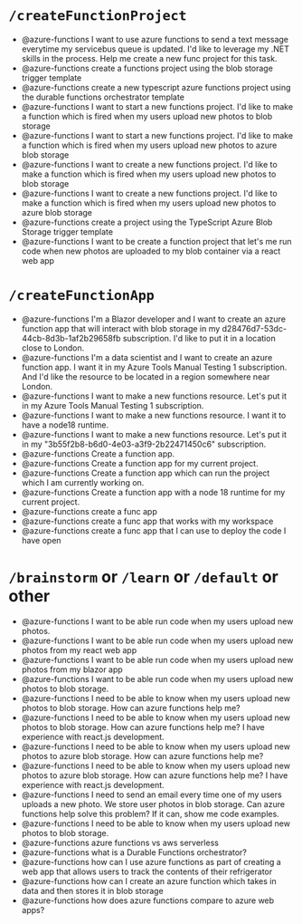# `/createFunctionProject`

- @azure-functions I want to use azure functions to send a text message everytime my servicebus queue is updated. I'd like to leverage my .NET skills in the process. Help me create a new func project for this task.
- @azure-functions create a functions project using the blob storage trigger template
- @azure-functions create a new typescript azure functions project using the durable functions orchestrator template
- @azure-functions I want to start a new functions project. I'd like to make a function which is fired when my users upload new photos to blob storage
- @azure-functions I want to start a new functions project. I'd like to make a function which is fired when my users upload new photos to azure blob storage
- @azure-functions I want to create a new functions project. I'd like to make a function which is fired when my users upload new photos to blob storage
- @azure-functions I want to create a new functions project. I'd like to make a function which is fired when my users upload new photos to azure blob storage
- @azure-functions create a project using the TypeScript Azure Blob Storage trigger template
- @azure-functions I want to be create a function project that let's me run code when new photos are uploaded to my blob container via a react web app

# `/createFunctionApp`

- @azure-functions I'm a Blazor developer and I want to create an azure function app that will interact with blob storage in my d28476d7-53dc-44cb-8d3b-1af2b29658fb subscription. I'd like to put it in a location close to London.
- @azure-functions I'm a data scientist and I want to create an azure function app. I want it in my Azure Tools Manual Testing 1 subscription. And I'd like the resource to be located in a region somewhere near London.
- @azure-functions I want to make a new functions resource. Let's put it in my Azure Tools Manual Testing 1 subscription.
- @azure-functions I want to make a new functions resource. I want it to have a node18 runtime.
- @azure-functions I want to make a new functions resource. Let's put it in my "3b55f2b8-b6d0-4e03-a3f9-2b22471450c6" subscription.
- @azure-functions Create a function app.
- @azure-functions Create a function app for my current project.
- @azure-functions Create a function app which can run the project which I am currently working on.
- @azure-functions Create a function app with a node 18 runtime for my current project.
- @azure-functions create a func app
- @azure-functions create a func app that works with my workspace
- @azure-functions create a func app that I can use to deploy the code I have open

# `/brainstorm` or `/learn` or `/default` or other

- @azure-functions I want to be able run code when my users upload new photos.
- @azure-functions I want to be able run code when my users upload new photos from my react web app
- @azure-functions I want to be able run code when my users upload new photos from my blazor app
- @azure-functions I want to be able run code when my users upload new photos to blob storage.
- @azure-functions I need to be able to know when my users upload new photos to blob storage. How can azure functions help me?
- @azure-functions I need to be able to know when my users upload new photos to blob storage. How can azure functions help me? I have experience with react.js development.
- @azure-functions I need to be able to know when my users upload new photos to azure blob storage. How can azure functions help me?
- @azure-functions I need to be able to know when my users upload new photos to azure blob storage. How can azure functions help me? I have experience with react.js development.
- @azure-functions I need to send an email every time one of my users uploads a new photo. We store user photos in blob storage. Can azure functions help solve this problem? If it can, show me code examples.
- @azure-functions I need to be able to know when my users upload new photos to blob storage.
- @azure-functions azure functions vs aws serverless
- @azure-functions what is a Durable Functions orchestrator?
- @azure-functions how can I use azure functions as part of creating a web app that allows users to track the contents of their refrigerator
- @azure-functions how can I create an azure function which takes in data and then stores it in blob storage
- @azure-functions how does azure functions compare to azure web apps?
